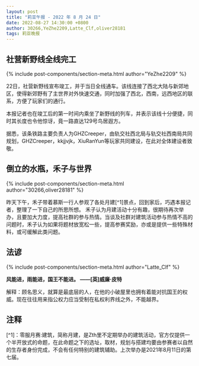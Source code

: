 ```yaml
---
layout: post
title: "莉亚午报 - 2022 年 8 月 24 日"
date: 2022-08-27 14:30:00 +0800
author: 30266,YeZhe2209,Latte_Clf,oliver28181
tags: 莉亚晚报
---
```


## 社营新野线全线完工

{% include post-components/section-meta.html author="YeZhe2209" %}

22日，社营新野线宣布竣工，并于当日全线通车。该线连接了西北大陆与新郊地区，使得新郊野有了主世界对外快速交通，同时加强了西北，西南，远西地区的联系，方便了玩家们的通行。

本报记者也在竣工后的第一时间内乘坐了新野线的列车，并表示该线十分便捷，同时其长度也令他惊讶，竟一路直达129号鸟居遐方。

据悉，该条铁路主要负责人为GHZCreeper，由轨交社西北局与轨交社西南局共同规划，GHZCreeper，kkjjvjk，XiuRanYun等玩家共同建设，在此对全体建设者致敬。

## 倒立的水瓶，禾子与世界

{% include post-components/section-meta.html author="30266,oliver28181" %}

昨天下午，禾子带着慕斯一行人参观了各处月建[^1]景点，回到家后，巧遇本报记者，整理了一下自己的所思所想。
禾子认为月建活动十分有趣，很期待再次举办，且要加大力度，提高社群的参与热情。当谈及社群对建筑活动参与热情不高的问题时，禾子认为如果将题材放宽松一些，提高参赛奖励，亦或是提供一些特殊材料，或可缓解此类问题。

## 法谚

{% include post-components/section-meta.html author="Latte_Clf" %}

**风能进，雨能进，国王不能进。  ——[英]威廉·皮特**

解释：顾名思义，就算是最底层的人，在他的小破屋里也拥有着能对抗国王的权威。现在往往用来指公权力应当受制在私权利界线之外，不能越界。

## 注释
[^1]：零服月赛:建筑，简称月建，是Zth里不定期举办的建筑活动，官方仅提供一个半开放式的命题，在此命题之下的选址，取材，规划与搭建均要由参赛者以自然的生存者身份完成，不会有任何特别的建筑辅助。上次举办是2021年8月11日的第七届。